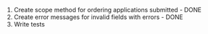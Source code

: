 1. Create scope method for ordering applications submitted - DONE
2. Create error messages for invalid fields with errors - DONE
3. Write tests
